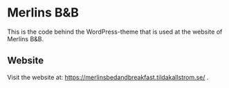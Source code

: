 # Merlins B&B
This is the code behind the WordPress-theme that is used at the website of Merlins B&B.

## Website 
Visit the website at: https://merlinsbedandbreakfast.tildakallstrom.se/ .
